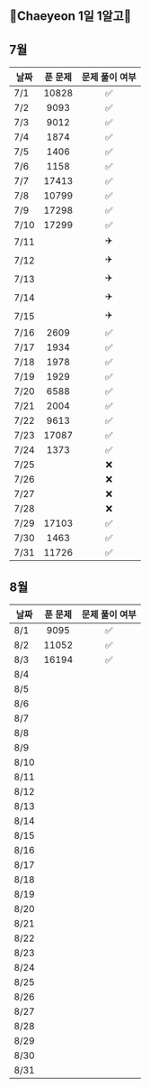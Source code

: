 ## 🌼Chaeyeon 1일 1알고🌼

## 7월

| 날짜 | 푼 문제 | 문제 풀이 여부 |
| ---- | :-----:| :-----------: |
| 7/1  |  10828  |      ✅        |
| 7/2  |  9093   |      ✅        |
| 7/3  |  9012   |      ✅        |
| 7/4  |  1874   |      ✅        |
| 7/5  |  1406   |      ✅        |
| 7/6  |  1158   |      ✅        |
| 7/7  |  17413  |      ✅        |
| 7/8  |  10799  |      ✅        |
| 7/9  |  17298  |      ✅        |
| 7/10 |  17299  |      ✅        |
| 7/11 |         |      ✈️        |
| 7/12 |         |      ✈️        |
| 7/13 |         |      ✈️        |
| 7/14 |         |      ✈️        |
| 7/15 |         |      ✈️        |
| 7/16 |  2609   |      ✅        |
| 7/17 |  1934   |      ✅        |
| 7/18 |  1978   |      ✅        |
| 7/19 |  1929   |      ✅        |
| 7/20 |  6588   |      ✅        |
| 7/21 |  2004   |      ✅        |
| 7/22 |  9613   |      ✅        |
| 7/23 | 17087   |      ✅        |
| 7/24 |  1373   |      ✅        |
| 7/25 |         |      ❌        |
| 7/26 |         |      ❌        |
| 7/27 |         |      ❌        |
| 7/28 |         |      ❌        |
| 7/29 | 17103   |      ✅        |
| 7/30 |  1463   |      ✅        |
| 7/31 | 11726   |      ✅        |

## 8월

| 날짜 | 푼 문제 | 문제 풀이 여부 |
| ---- | :-----:| :-----------: |
| 8/1  |  9095   |      ✅        |
| 8/2  | 11052   |      ✅        |
| 8/3  | 16194   |      ✅        |
| 8/4  |         |                |
| 8/5  |         |                |
| 8/6  |         |                |
| 8/7  |         |                |
| 8/8  |         |                |
| 8/9  |         |                |
| 8/10 |         |                |
| 8/11 |         |                |
| 8/12 |         |                |
| 8/13 |         |                |
| 8/14 |         |                |
| 8/15 |         |                |
| 8/16 |         |                |
| 8/17 |         |                |
| 8/18 |         |                |
| 8/19 |         |                |
| 8/20 |         |                |
| 8/21 |         |                |
| 8/22 |         |                |
| 8/23 |         |                |
| 8/24 |         |                |
| 8/25 |         |                |
| 8/26 |         |                |
| 8/27 |         |                |
| 8/28 |         |                |
| 8/29 |         |                |
| 8/30 |         |                |
| 8/31 |         |                |
